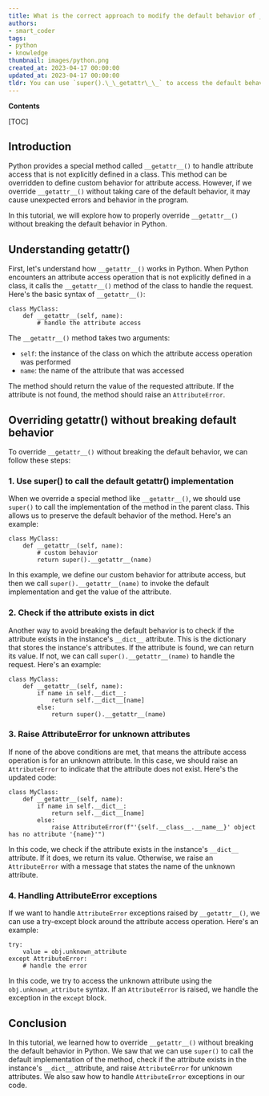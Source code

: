 ```yaml
---
title: What is the correct approach to modify the default behavior of __getattr__ without causing any disruptions?
authors:
- smart_coder
tags:
- python
- knowledge
thumbnail: images/python.png
created_at: 2023-04-17 00:00:00
updated_at: 2023-04-17 00:00:00
tldr: You can use `super().\_\_getattr\_\_` to access the default behavior of the parent class.
---
```


**Contents**

[TOC]

## Introduction
Python provides a special method called `__getattr__()` to handle attribute access that is not explicitly defined in a class. This method can be overridden to define custom behavior for attribute access. However, if we override `__getattr__()` without taking care of the default behavior, it may cause unexpected errors and behavior in the program.

In this tutorial, we will explore how to properly override `__getattr__()` without breaking the default behavior in Python.

## Understanding __getattr__()
First, let's understand how `__getattr__()` works in Python. When Python encounters an attribute access operation that is not explicitly defined in a class, it calls the `__getattr__()` method of the class to handle the request. Here's the basic syntax of `__getattr__()`:

```
class MyClass:
    def __getattr__(self, name):
        # handle the attribute access
```

The `__getattr__()` method takes two arguments:
- `self`: the instance of the class on which the attribute access operation was performed
- `name`: the name of the attribute that was accessed

The method should return the value of the requested attribute. If the attribute is not found, the method should raise an `AttributeError`.

## Overriding __getattr__() without breaking default behavior
To override `__getattr__()` without breaking the default behavior, we can follow these steps:

### 1. Use super() to call the default __getattr__() implementation
When we override a special method like `__getattr__()`, we should use `super()` to call the implementation of the method in the parent class. This allows us to preserve the default behavior of the method. Here's an example:

```
class MyClass:
    def __getattr__(self, name):
        # custom behavior
        return super().__getattr__(name)
```

In this example, we define our custom behavior for attribute access, but then we call `super().__getattr__(name)` to invoke the default implementation and get the value of the attribute.

### 2. Check if the attribute exists in __dict__
Another way to avoid breaking the default behavior is to check if the attribute exists in the instance's `__dict__` attribute. This is the dictionary that stores the instance's attributes. If the attribute is found, we can return its value. If not, we can call `super().__getattr__(name)` to handle the request. Here's an example:

```
class MyClass:
    def __getattr__(self, name):
        if name in self.__dict__:
            return self.__dict__[name]
        else:
            return super().__getattr__(name)
```

### 3. Raise AttributeError for unknown attributes
If none of the above conditions are met, that means the attribute access operation is for an unknown attribute. In this case, we should raise an `AttributeError` to indicate that the attribute does not exist. Here's the updated code:

```
class MyClass:
    def __getattr__(self, name):
        if name in self.__dict__:
            return self.__dict__[name]
        else:
            raise AttributeError(f"'{self.__class__.__name__}' object has no attribute '{name}'")
```

In this code, we check if the attribute exists in the instance's `__dict__` attribute. If it does, we return its value. Otherwise, we raise an `AttributeError` with a message that states the name of the unknown attribute.

### 4. Handling AttributeError exceptions
If we want to handle `AttributeError` exceptions raised by `__getattr__()`, we can use a try-except block around the attribute access operation. Here's an example:

```
try:
    value = obj.unknown_attribute
except AttributeError:
    # handle the error
```

In this code, we try to access the unknown attribute using the `obj.unknown_attribute` syntax. If an `AttributeError` is raised, we handle the exception in the `except` block.

## Conclusion
In this tutorial, we learned how to override `__getattr__()` without breaking the default behavior in Python. We saw that we can use `super()` to call the default implementation of the method, check if the attribute exists in the instance's `__dict__` attribute, and raise `AttributeError` for unknown attributes. We also saw how to handle `AttributeError` exceptions in our code.
